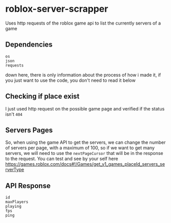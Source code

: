 # roblox-server-scrapper
Uses http requests of the roblox game api to list the currently servers of a game

## Dependencies
```
os
json
requests
```
down here, there is only information about the process of how i made it, if you just want to use the code, you don't need to read it below

## Checking if place exist
I just used http request on the possible game page and verified if the status isn't `404`

## Servers Pages
So, when using the game API to get the servers, we can change the number of servers per page, with a maximum of 100, so if we want to get many servers, we will need to use the `nextPageCursor` that will be in the response to the request.
You can test and see by your self here https://games.roblox.com/docs#!/Games/get_v1_games_placeId_servers_serverType

## API Response
```
id
maxPlayers
playing
fps
ping
```
